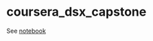 # coursera_dsx_capstone

See [notebook](https://snowch.github.io/coursera_dsx_capstone/coursework/notebook.nb.html)
